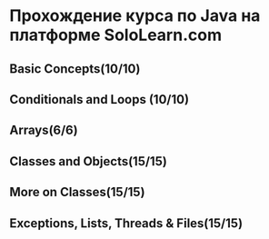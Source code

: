# Прохождение курса по Java на платформе SoloLearn.com

## Basic Concepts(10/10)
## Conditionals and Loops (10/10)
## Arrays(6/6)
## Classes and Objects(15/15)
## More on Classes(15/15)
## Exceptions, Lists, Threads & Files(15/15)

